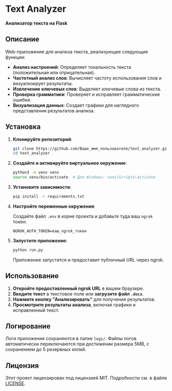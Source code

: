 # Text Analyzer

**Анализатор текста на Flask**

## Описание

Web-приложение для анализа текста, реализующее следующие функции:

- **Анализ настроений**: Определяет тональность текста (положительная или отрицательная).
- **Частотный анализ слов**: Вычисляет частоту использования слов и визуализирует результаты.
- **Извлечение ключевых слов**: Выделяет ключевые слова из текста.
- **Проверка грамматики**: Проверяет и исправляет грамматические ошибки.
- **Визуализация данных**: Создает графики для наглядного представления результатов анализа.

## Установка

1. **Клонируйте репозиторий**:

    ```bash
    git clone https://github.com/Ваше_имя_пользователя/text_analyzer.git
    cd text_analyzer
    ```

2. **Создайте и активируйте виртуальное окружение**:

    ```bash
    python3 -m venv venv
    source venv/bin/activate  # Для Windows: venv\Scripts\activate
    ```

3. **Установите зависимости**:

    ```bash
    pip install -r requirements.txt
    ```

4. **Настройте переменные окружения**:

    Создайте файл `.env` в корне проекта и добавьте туда ваш `ngrok` токен:

    ```
    NGROK_AUTH_TOKEN=ваш_ngrok_токен
    ```

5. **Запустите приложение**:

    ```bash
    python run.py
    ```

    Приложение запустится и предоставит публичный URL через ngrok.

## Использование

1. **Откройте предоставленный ngrok URL** в вашем браузере.
2. **Введите текст** в текстовое поле или **загрузите файл `.docx`**.
3. **Нажмите кнопку "Анализировать"** для получения результатов.
4. **Просмотрите результаты анализа**, включая графики и исправленный текст.

## Логирование

Логи приложения сохраняются в папке `logs/`. Файлы логов автоматически переключаются при достижении размера 5MB, с сохранением до 5 резервных копий.

## Лицензия

Этот проект лицензирован под лицензией MIT. Подробности см. в файле [LICENSE](LICENSE).